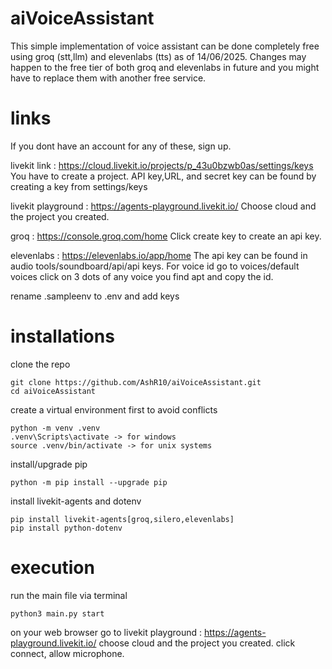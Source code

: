 # aiVoiceAssistant

  This simple implementation of voice assistant can be done completely free using groq (stt,llm) and elevenlabs (tts) as of 14/06/2025. Changes may happen to the free tier of both groq and elevenlabs in future and you might have to replace them with another free service. 

# links

  If you dont have an account for any of these, sign up.

  livekit link : https://cloud.livekit.io/projects/p_43u0bzwb0as/settings/keys You have to create a project. API key,URL, and secret key can be found by creating a key from settings/keys

  livekit playground : https://agents-playground.livekit.io/ Choose cloud and the project you created.
  
  groq : https://console.groq.com/home Click create key to create an api key.
  
  elevenlabs : https://elevenlabs.io/app/home The api key can be found in audio tools/soundboard/api/api keys. For voice id go to voices/default voices click on 3 dots of any voice you find apt and copy the id.

  rename .sampleenv to .env and add keys 

# installations

  clone the repo

    git clone https://github.com/AshR10/aiVoiceAssistant.git
    cd aiVoiceAssistant

  create a virtual environment first to avoid conflicts

    python -m venv .venv
    .venv\Scripts\activate -> for windows
    source .venv/bin/activate -> for unix systems

  install/upgrade pip

    python -m pip install --upgrade pip

  install livekit-agents and dotenv

    pip install livekit-agents[groq,silero,elevenlabs]
    pip install python-dotenv

# execution

  run the main file via terminal

    python3 main.py start
  
  on your web browser go to livekit playground : https://agents-playground.livekit.io/
  choose cloud and the project you created.
  click connect, allow microphone.

